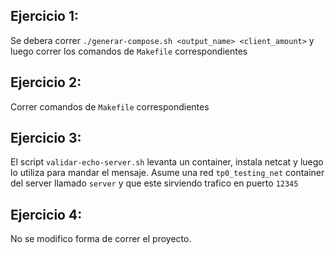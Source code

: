 ## Ejercicio 1:
Se debera correr `./generar-compose.sh <output_name> <client_amount>` y luego correr los comandos de `Makefile` correspondientes

## Ejercicio 2:
Correr comandos de `Makefile` correspondientes

## Ejercicio 3:
El script `validar-echo-server.sh` levanta un container, instala netcat y luego lo utiliza para mandar el mensaje. Asume una red `tp0_testing_net` container del server llamado `server` y que este sirviendo trafico en puerto `12345`

## Ejercicio 4:
No se modifico forma de correr el proyecto.
